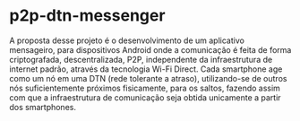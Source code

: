 # p2p-dtn-messenger

A proposta desse projeto é o desenvolvimento de um aplicativo mensageiro, para dispositivos Android onde a comunicação é feita de forma criptografada, descentralizada, P2P, independente da infraestrutura de internet padrão, através da tecnologia Wi-Fi Direct. Cada smartphone age como um nó em uma DTN (rede tolerante a atraso), utilizando-se de outros nós suficientemente próximos fisicamente, para os saltos, fazendo assim com que a infraestrutura de comunicação seja obtida unicamente a partir dos smartphones.
